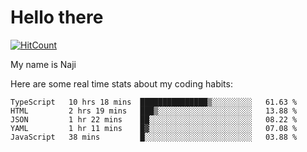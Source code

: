 # Hello there

[![HitCount](http://hits.dwyl.com/na-ji/na-ji.svg)](https://youtu.be/dQw4w9WgXcQ)

My name is Naji

Here are some real time stats about my coding habits:

<!--START_SECTION:waka-->
```text
TypeScript   10 hrs 18 mins  ███████████████▒░░░░░░░░░   61.63 % 
HTML         2 hrs 19 mins   ███▒░░░░░░░░░░░░░░░░░░░░░   13.88 % 
JSON         1 hr 22 mins    ██░░░░░░░░░░░░░░░░░░░░░░░   08.22 % 
YAML         1 hr 11 mins    █▓░░░░░░░░░░░░░░░░░░░░░░░   07.08 % 
JavaScript   38 mins         █░░░░░░░░░░░░░░░░░░░░░░░░   03.88 % 
```
<!--END_SECTION:waka-->
